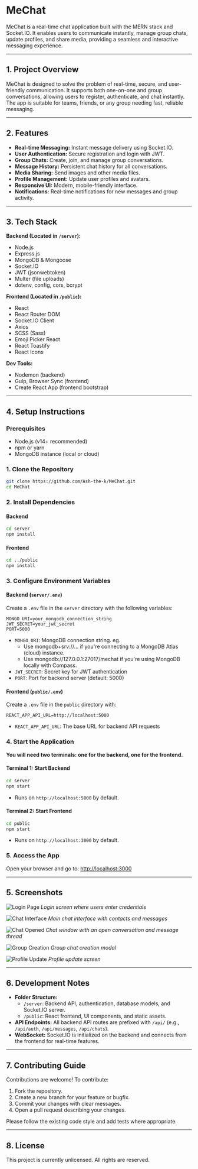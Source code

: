 # MeChat

MeChat is a real-time chat application built with the MERN stack and Socket.IO. It enables users to communicate instantly, manage group chats, update profiles, and share media, providing a seamless and interactive messaging experience.

---

## 1. Project Overview

MeChat is designed to solve the problem of real-time, secure, and user-friendly communication. It supports both one-on-one and group conversations, allowing users to register, authenticate, and chat instantly. The app is suitable for teams, friends, or any group needing fast, reliable messaging.

---

## 2. Features

- **Real-time Messaging:** Instant message delivery using Socket.IO.
- **User Authentication:** Secure registration and login with JWT.
- **Group Chats:** Create, join, and manage group conversations.
- **Message History:** Persistent chat history for all conversations.
- **Media Sharing:** Send images and other media files.
- **Profile Management:** Update user profiles and avatars.
- **Responsive UI:** Modern, mobile-friendly interface.
- **Notifications:** Real-time notifications for new messages and group activity.

---

## 3. Tech Stack

**Backend (Located in `/server`):**
- Node.js
- Express.js
- MongoDB & Mongoose
- Socket.IO
- JWT (jsonwebtoken)
- Multer (file uploads)
- dotenv, config, cors, bcrypt

**Frontend (Located in `/public`):**
- React
- React Router DOM
- Socket.IO Client
- Axios
- SCSS (Sass)
- Emoji Picker React
- React Toastify
- React Icons

**Dev Tools:**
- Nodemon (backend)
- Gulp, Browser Sync (frontend)
- Create React App (frontend bootstrap)

---

## 4. Setup Instructions

### Prerequisites

- Node.js (v14+ recommended)
- npm or yarn
- MongoDB instance (local or cloud)

### 1. Clone the Repository

```bash
git clone https://github.com/Ash-the-k/MeChat.git
cd MeChat
```

### 2. Install Dependencies

#### Backend

```bash
cd server
npm install
```

#### Frontend

```bash
cd ../public
npm install
```

### 3. Configure Environment Variables

#### Backend (`server/.env`)

Create a `.env` file in the `server` directory with the following variables:

```env
MONGO_URI=your_mongodb_connection_string
JWT_SECRET=your_jwt_secret
PORT=5000
```

- `MONGO_URI`: MongoDB connection string.
   eg.
   - Use mongodb+srv://... if you're connecting to a MongoDB Atlas (cloud) instance.
   - Use mongodb://127.0.0.1:27017/mechat if you're using MongoDB locally with Compass.
- `JWT_SECRET`: Secret key for JWT authentication
- `PORT`: Port for backend server (default: 5000)



#### Frontend (`public/.env`)

Create a `.env` file in the `public` directory with:

```env
REACT_APP_API_URL=http://localhost:5000
```

- `REACT_APP_API_URL`: The base URL for backend API requests

### 4. Start the Application

**You will need two terminals: one for the backend, one for the frontend.**

#### Terminal 1: Start Backend

```bash
cd server
npm start
```

- Runs on `http://localhost:5000` by default.

#### Terminal 2: Start Frontend

```bash
cd public
npm start
```

- Runs on `http://localhost:3000` by default.

### 5. Access the App

Open your browser and go to: [http://localhost:3000](http://localhost:3000)

---

## 5. Screenshots


![Login Page](screenshots/login.png)
*Login screen where users enter credentials*

![Chat Interface](screenshots/chat.png)
*Main chat interface with contacts and messages*

![Chat Opened](screenshots/chat_opened.png)
*Chat window with an open conversation and message thread*

![Group Creation](screenshots/group_create.png)
*Group chat creation modal*

![Profile Update](screenshots/profile_update.png)
*Profile update screen*

---

## 6. Development Notes

- **Folder Structure:**
  - `/server`: Backend API, authentication, database models, and Socket.IO server.
  - `/public`: React frontend, UI components, and static assets.
- **API Endpoints:** All backend API routes are prefixed with `/api/` (e.g., `/api/auth`, `/api/messages`, `/api/chats`).
- **WebSocket:** Socket.IO is initialized on the backend and connects from the frontend for real-time features.

---

## 7. Contributing Guide

Contributions are welcome! To contribute:

1. Fork the repository.
2. Create a new branch for your feature or bugfix.
3. Commit your changes with clear messages.
4. Open a pull request describing your changes.

Please follow the existing code style and add tests where appropriate.

---

## 8. License

This project is currently unlicensed. All rights are reserved.


